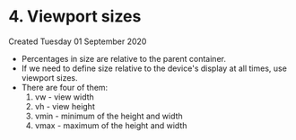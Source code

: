 # 4. Viewport sizes

Created Tuesday 01 September 2020

- Percentages in size are relative to the parent container.
- If we need to define size relative to the device's display at all times, use viewport sizes.
- There are four of them:
  1.  vw - view width
  2.  vh - view height
  3.  vmin - minimum of the height and width
  4.  vmax - maximum of the height and width
